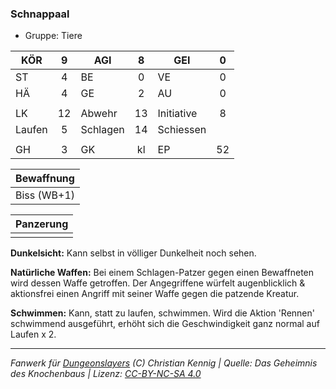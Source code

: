 ### Schnappaal

- Gruppe: Tiere

| KÖR    |  9  | AGI      |  8  | GEI        |  0  |
| ------ | :-: | -------- | :-: | ---------- | :-: |
| ST     |  4  | BE       |  0  | VE         |  0  |
| HÄ     |  4  | GE       |  2  | AU         |  0  |
|        |     |          |     |            |     |
| LK     | 12  | Abwehr   | 13  | Initiative |  8  |
| Laufen |  5  | Schlagen | 14  | Schiessen  |     |
|        |     |          |     |            |     |
| GH     |  3  | GK       | kl  | EP         | 52  |

| Bewaffnung  |
| :---------: |
| Biss (WB+1) |

| Panzerung |
| :-------: |
|           |

**Dunkelsicht:** Kann selbst in völliger Dunkelheit noch sehen.

**Natürliche Waffen:** Bei einem Schlagen-Patzer gegen einen Bewaffneten wird dessen Waffe getroffen. Der Angegriffene würfelt augenblicklich & aktionsfrei einen Angriff mit seiner Waffe gegen die patzende Kreatur.

**Schwimmen:** Kann, statt zu laufen, schwimmen. Wird die Aktion 'Rennen' schwimmend ausgeführt, erhöht sich die Geschwindigkeit ganz normal auf Laufen x 2.

---

_Fanwerk für [Dungeonslayers](https://www.dungeonslayers.net/) (C) Christian Kennig | Quelle: Das Geheimnis des Knochenbaus | Lizenz: [CC-BY-NC-SA 4.0](https://creativecommons.org/licenses/by-nc-sa/4.0/deed.de)_
